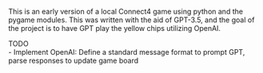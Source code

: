 This is an early version of a local Connect4 game using python and the pygame modules. This was written with the aid of GPT-3.5, and the goal of the project is to have GPT play the yellow chips utilizing OpenAI.

TODO  
      - Implement OpenAI: Define a standard message format to prompt GPT, parse responses to update game board
